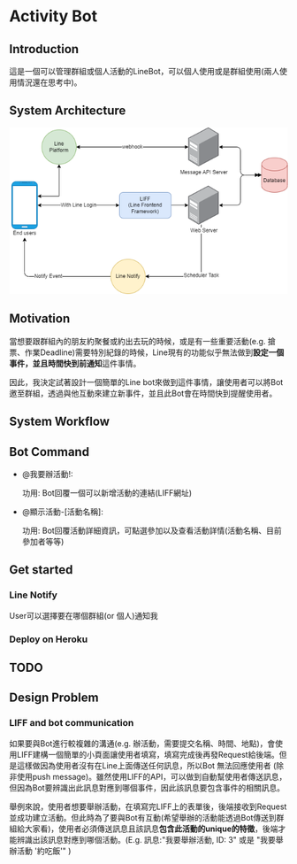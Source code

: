 # Activity Bot
## Introduction
這是一個可以管理群組或個人活動的LineBot，可以個人使用或是群組使用(兩人使用情況還在思考中)。

## System Architecture

![image](static/images/ActivityBot.drawio.png)

## Motivation
當想要跟群組內的朋友約聚餐或約出去玩的時候，或是有一些重要活動(e.g. 搶票、作業Deadline)需要特別紀錄的時候，Line現有的功能似乎無法做到**設定一個事件，並且時間快到前通知**這件事情。

因此，我決定試著設計一個簡單的Line bot來做到這件事情，讓使用者可以將Bot邀至群組，透過與他互動來建立新事件，並且此Bot會在時間快到提醒使用者。

## System Workflow


## Bot Command
- @我要辦活動!: 
    
    功用: Bot回覆一個可以新增活動的連結(LIFF網址)
- @顯示活動-[活動名稱]:

    功用: Bot回覆活動詳細資訊，可點選參加以及查看活動詳情(活動名稱、目前參加者等等)

    

## Get started
### Line Notify
User可以選擇要在哪個群組(or 個人)通知我
### Deploy on Heroku

## TODO
## Design Problem
### LIFF and bot communication
如果要與Bot進行較複雜的溝通(e.g. 辦活動，需要提交名稱、時間、地點)，會使用LIFF建構一個簡單的小頁面讓使用者填寫，填寫完成後再發Request給後端。但是這樣做因為使用者沒有在Line上面傳送任何訊息，所以Bot 無法回應使用者 (除非使用push message)。雖然使用LIFF的API，可以做到自動幫使用者傳送訊息，但因為Bot要辨識出此訊息對應到哪個事件，因此該訊息要包含事件的相關訊息。

舉例來說，使用者想要舉辦活動，在填寫完LIFF上的表單後，後端接收到Request並成功建立活動。但此時為了要與Bot有互動(希望舉辦的活動能透過Bot傳送到群組給大家看)，使用者必須傳送訊息且該訊息**包含此活動的unique的特徵**，後端才能辨識出該訊息對應到哪個活動。(E.g. 訊息:"我要舉辦活動, ID: 3" 或是 "我要舉辦活動 '約吃飯'" )
### 